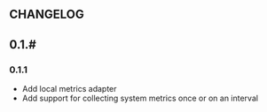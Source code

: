 ## CHANGELOG

## 0.1.#

### 0.1.1
 * Add local metrics adapter
 * Add support for collecting system metrics once or on an interval
